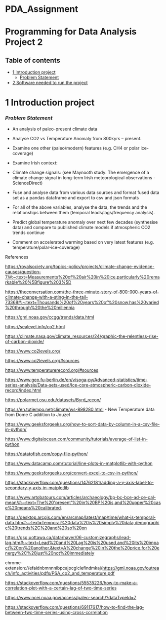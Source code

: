 # PDA_Assignment

# Programming for Data Analysis Project 2

## Table of contents
* [1 Introduction project](#1-introduction-project)
    * [Problem Statement](#problem-statement)
* [2 Software needed to run the project](#2-software-needed-to-run-the-project)	



1 Introduction project
======
### ***Problem Statement***


- An analysis of paleo-present climate data

- Analyse CO2 vs Temperature Anomaly from 800kyrs – present.

- Examine one other (paleo/modern) features (e.g. CH4 or polar ice-coverage)

- Examine Irish context:

- Climate change signals: (see Maynooth study: The emergence of a climate change signal in long-term Irish meteorological observations - ScienceDirect) <br>

- Fuse and analyse data from various data sources and format fused data set as a pandas dataframe and export to csv and json formats <br>

- For all of the above variables, analyse the data, the trends and the relationships between them (temporal leads/lags/frequency analysis). <br>

- Predict global temperature anomaly over next few decades (synthesise data) and compare to published climate models if atmospheric CO2 trends continue <br>

- Comment on accelerated warming based on very latest features (e.g. temperature/polar-ice-coverage)<br>


References

https://royalsociety.org/topics-policy/projects/climate-change-evidence-causes/question-7/#:~:text=Measurements%20of%20air%20in%20ice,particularly%20remarkable%20%5Bfigure%203%5D

https://theconversation.com/the-three-minute-story-of-800-000-years-of-climate-change-with-a-sting-in-the-tail-73368#:~:text=Thousands%20of%20years%20of%20snow,has%20varied%20through%20the%20millennia

https://gml.noaa.gov/ccgg/trends/data.html

https://sealevel.info/co2.html

https://climate.nasa.gov/climate_resources/24/graphic-the-relentless-rise-of-carbon-dioxide/

https://www.co2levels.org/

https://www.co2levels.org/#sources

https://www.temperaturerecord.org/#sources

https://www.geo.fu-berlin.de/en/v/soga-py/Advanced-statistics/time-series-analysis/Data-sets-used/Ice-core-atmospheric-carbon-dioxide-record/index.html

https://polarmet.osu.edu/datasets/Byrd_recon/

https://en.tutiempo.net/climate/ws-898280.html  - New Temperature data from Dome C addition to Jouzel

https://www.geeksforgeeks.org/how-to-sort-data-by-column-in-a-csv-file-in-python/

https://www.digitalocean.com/community/tutorials/average-of-list-in-python

https://datatofish.com/copy-file-python/

https://www.datacamp.com/tutorial/line-plots-in-matplotlib-with-python

https://www.geeksforgeeks.org/convert-excel-to-csv-in-python/

https://stackoverflow.com/questions/14762181/adding-a-y-axis-label-to-secondary-y-axis-in-matplotlib

https://www.artobatours.com/articles/archaeology/bp-bc-bce-ad-ce-cal-mean/#:~:text=The%20'present'%20in%20BP%20is,and%20upper%20case%20means%20calibrated.

https://desktop.arcgis.com/en/arcmap/latest/map/time/what-is-temporal-data.htm#:~:text=Temporal%20data%20is%20simply%20data,demographic%20trends%2C%20and%20so%20on

https://gsg.uottawa.ca/data/haver/06-customizegraphs/lead-lag.htm#:~:text=Lead%20and%20Lag%20is%20used,and%20its%20impact%20on%20another.&text=A%20change%20in%20the%20price,for%20energy%2C%20just%20not%20immediately

chrome-extension://efaidnbmnnnibpcajpcglclefindmkaj/https://gml.noaa.gov/outreach/info_activities/pdfs/PSA_co2_and_temperature.pdf

https://stackoverflow.com/questions/55535226/how-to-make-a-correlation-plot-with-a-certain-lag-of-two-time-series

https://www.ncei.noaa.gov/access/paleo-search/?dataTypeId=7

https://stackoverflow.com/questions/69117617/how-to-find-the-lag-between-two-time-series-using-cross-correlation
